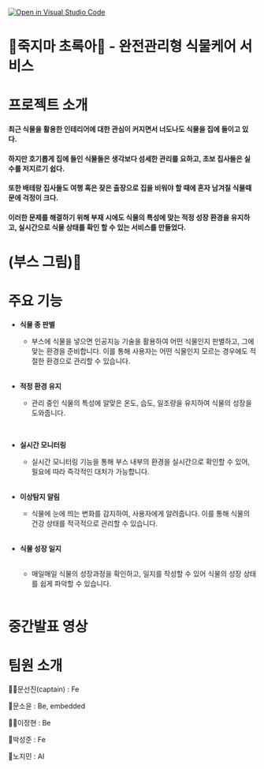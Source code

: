[![Open in Visual Studio Code](https://classroom.github.com/assets/open-in-vscode-c66648af7eb3fe8bc4f294546bfd86ef473780cde1dea487d3c4ff354943c9ae.svg)](https://classroom.github.com/online_ide?assignment_repo_id=10029769&assignment_repo_type=AssignmentRepo)

# 🌿죽지마 초록아🌿 - 완전관리형 식물케어 서비스

# 프로젝트 소개
  
  #### 최근 식물을 활용한 인테리어에 대한 관심이 커지면서 너도나도 식물을 집에 들이고 있다. </br>
  #### 하지만 호기롭게 집에 들인 식물들은 생각보다 섬세한 관리를 요하고, 초보 집사들은 실수를 저지르기 쉽다. </br>
  #### 또한 배테랑 집사들도 여행 혹은 잦은 출장으로 집을 비워야 할 때에 혼자 남겨질 식물때문에 걱정이 크다. </br>
  #### 이러한 문제를 해결하기 위해 부재 시에도 식물의 특성에 맞는 적정 성장 환경을 유지하고, 실시간으로 식물 상태를 확인 할 수 있는 서비스를 만들었다. 


# (부스 그림)🌳


# 주요 기능

  - **식물 종 판별** 
    </br>

    - 부스에 식물을 넣으면 인공지능 기술을 활용하여 어떤 식물인지 판별하고, 그에 맞는 환경을 준비합니다. 이를 통해 사용자는 어떤 식물인지 모르는 경우에도 적절한 환경으로 관리할 수 있습니다.
    </br>
  
  - **적정 환경 유지**
    </br>

    - 관리 중인 식물의 특성에 알맞은 온도, 습도, 일조량을 유지하여 식물의 성장을 도와줍니다.
  </br>
  
  - **실시간 모니터링**
    </br>
    
    - 실시간 모니터링 기능을 통해 부스 내부의 환경을 실시간으로 확인할 수 있어, 필요에 따라 즉각적인 대처가 가능합니다.
    </br>
  
  - **이상탐지 알림** 
    </br>
  
    - 식물에 눈에 띄는 변화를 감지하여, 사용자에게 알려줍니다. 이를 통해 식물의 건강 상태를 적극적으로 관리할 수 있습니다.
    </br>
  
  - **식물 성장 일지**    
    </br>

    - 매일매일 식물의 성장과정을 확인하고, 일지를 작성할 수 있어 식물의 성장 상태를 쉽게 파악할 수 있습니다.
    </br>

# 중간발표 영상

# 팀원 소개
  
  👩‍✈️문선진(captain) : Fe
  
  🧟문소윤 : Be, embedded
    </br>

  🧚‍♀️이정현 : Be
    </br>

  👼박성준 : Fe
    </br>

  🤖노지민 : AI
  
